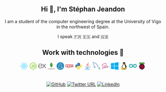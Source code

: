 <!DOCTYPE html>
<html lang="en">
<body>
    <section>
        <div>
            <h1 align="center">Hi 👋, I'm Stéphan Jeandon</h1>
            <p align="center">I am a student of the computer engineering degree at the University of Vigo in the northwest of Spain.</p>
            <p align="center">I speak 🇫🇷 🇪🇸 and 🇬🇧</p>
        </div>
        <div align="center">
            <h2>Work with technologies 🚀</h2>
            <a href="https://reactjs.org/"><img src="https://raw.githubusercontent.com/devicons/devicon/master/icons/react/react-original.svg" alt="ReactJs" width="25" height="25"/></a>
            <a href="https://nodejs.org/en/"><img src="https://raw.githubusercontent.com/devicons/devicon/master/icons/nodejs/nodejs-original.svg" alt="NodeJs" width="25" height="25"/></a>
            <a href="https://expressjs.com/"><img src="https://raw.githubusercontent.com/devicons/devicon/master/icons/express/express-original.svg" alt="ExpressJs" width="25" height="25"/></a>
            <a href="https://www.mongodb.com/"><img src="https://raw.githubusercontent.com/devicons/devicon/master/icons/mongodb/mongodb-original-wordmark.svg" alt="MongoDB" width="25" height="25"/></a>
            <a href="https://yarnpkg.com/"><img src="https://raw.githubusercontent.com/devicons/devicon/master/icons/yarn/yarn-original.svg" alt="MongoDB" width="25" height="25"/></a>
            <a href="https://npmjs.com/"><img src="https://raw.githubusercontent.com/devicons/devicon/master/icons/npm/npm-original-wordmark.svg" alt="npm" width="25" height="25"/></a>
            <a href="https://www.python.org/"><img src="https://raw.githubusercontent.com/devicons/devicon/master/icons/python/python-original.svg" alt="Python" width="25" height="25"/></a>
            <a href="https://www.java.com/es/download/"><img src="https://raw.githubusercontent.com/devicons/devicon/master/icons/java/java-original.svg" alt="Java" width="25" height="25"/></a>
            <a href="https://www.mysql.com/"><img src="https://raw.githubusercontent.com/devicons/devicon/master/icons/mysql/mysql-plain.svg" alt="MySQL" width="25" height="25"/></a>
            <a href="https://sass-lang.com/"><img src="https://raw.githubusercontent.com/devicons/devicon/master/icons/sass/sass-original.svg" alt="SaSS" width="25" height="25"/></a>
            <a href="https://www.microsoft.com/"><img src="https://raw.githubusercontent.com/devicons/devicon/master/icons/windows8/windows8-original.svg" alt="Windows" width="25" height="25"/></a>
            <a href="https://www.linux.org/"><img src="https://raw.githubusercontent.com/devicons/devicon/master/icons/linux/linux-original.svg" alt="Linux" width="25" height="25"/></a>
            <a href="https://www.arduino.cc/"><img src="https://raw.githubusercontent.com/devicons/devicon/master/icons/arduino/arduino-original.svg" alt="Arduino" width="25" height="25"/></a>
            <a href="https://www.raspberrypi.com/"><img src="https://raw.githubusercontent.com/devicons/devicon/master/icons/raspberrypi/raspberrypi-original.svg" alt="Raspberry" width="25" height="25"/></a>
        </div>
        <br></br>
        <div align="center">
            <a href="https://github.com/StephanJ98"><img src="https://img.shields.io/github/followers/StephanJ98.svg?label=GitHub&style=social" alt="GitHub"></a>
            <a href="https://github.com/StephanJ98"><img alt="Twitter URL" src="https://img.shields.io/twitter/url?style=social&url=https%3A%2F%2Ftwitter.com%2FDStephanJ"></a>
            <a href="https://www.linkedin.com/in/diegostephanjeandonrodriguez/"><img src="https://img.shields.io/badge/LinkedIn--_.svg?style=social&logo=linkedin" alt="LinkedIn"></a>
        </div>
    </section>
</body>
</html>